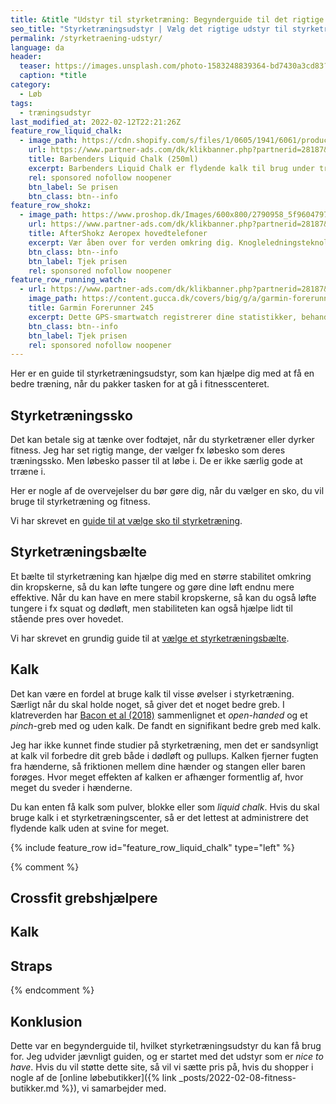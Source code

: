 ```yaml
---
title: &title "Udstyr til styrketræning: Begynderguide til det rigtige styrketræningsudstyr"
seo_title: "Styrketræningsudstyr | Vælg det rigtige udstyr til styrketræning"
permalink: /styrketraening-udstyr/
language: da
header:
  teaser: https://images.unsplash.com/photo-1583248839364-bd7430a3cd83?ixlib=rb-1.2.1&ixid=MnwxMjA3fDB8MHxwaG90by1wYWdlfHx8fGVufDB8fHx8&auto=format&fit=crop&w=400&q=5
  caption: *title
category:
  - Løb
tags:
  - træningsudstyr
last_modified_at: 2022-02-12T22:21:26Z
feature_row_liquid_chalk:
  - image_path: https://cdn.shopify.com/s/files/1/0605/1941/6061/products/DSC09304.jpg?v=1648043835
    url: https://www.partner-ads.com/dk/klikbanner.php?partnerid=28187&bannerid=68773&htmlurl=https://www.musclehouse.dk/products/barbenders-liquid-chalk-250ml?variant=42634678075645
    title: Barbenders Liquid Chalk (250ml)
    excerpt: Barbenders Liquid Chalk er flydende kalk til brug under træning. Flydende kalk sikrer dig en bedre grebskontakt til dine redskaber under træning, hvor sveddannelse vil være en hindring.
    rel: sponsored nofollow noopener
    btn_label: Se prisen
    btn_class: btn--info
feature_row_shokz:
  - image_path: https://www.proshop.dk/Images/600x800/2790958_5f9604797196.png
    url: https://www.partner-ads.com/dk/klikbanner.php?partnerid=28187&bannerid=67757&htmlurl=https://www.proshop.dk/Hovedtelefonerheadset/AfterShokz-Aeropex-Lunar-Grey/2790958
    title: AfterShokz Aeropex hovedtelefoner
    excerpt: Vær åben over for verden omkring dig. Knogleledningsteknologi giver mulighed for både højkvalitetslyd og situationsbevidsthed for at levere en høreoplevelse som ingen anden.
    btn_class: btn--info
    btn_label: Tjek prisen
    rel: sponsored nofollow noopener
feature_row_running_watch:
  - url: https://www.partner-ads.com/dk/klikbanner.php?partnerid=28187&bannerid=29407&htmlurl=https://www.gucca.dk/garmin-forerunner-245-wifi-12-skaerm-graa-p540021?utm_source=pa&utm_medium=cpc&utm_campaign=pa
    image_path: https://content.gucca.dk/covers/big/g/a/garmin-forerunner-245-wifi-12-skaerm-graa_540021.jpg?mod=1638346506
    title: Garmin Forerunner 245
    excerpt: Dette GPS-smartwatch registrerer dine statistikker, behandler dine data og lærer alt om dine præstationer, din løbeform, din træning og endda dine mål.
    btn_class: btn--info
    btn_label: Tjek prisen
    rel: sponsored nofollow noopener
---
```


Her er en guide til styrketræningsudstyr, som kan hjælpe dig med at få en bedre træning, når du pakker tasken for at gå i fitnesscenteret.

## Styrketræningssko

Det kan betale sig at tænke over fodtøjet, når du styrketræner eller dyrker fitness. Jeg har set rigtig mange, der vælger fx løbesko som deres træningssko. Men løbesko passer til at løbe i. De er ikke særlig gode at trræne i.

Her er nogle af de overvejelser du bør gøre dig, når du vælger en sko, du vil bruge til styrketræning og fitness.

Vi har skrevet en [guide til at vælge sko til styrketræning](/sko-styrketraening-fitness/).

## Styrketræningsbælte

Et bælte til styrketræning kan hjælpe dig med en større stabilitet omkring din kropskerne, så du kan løfte tungere og gøre dine løft endnu mere effektive. Når du kan have en mere stabil kropskerne, så kan du også løfte tungere i fx squat og dødløft, men stabiliteten kan også hjælpe lidt til stående pres over hovedet.

Vi har skrevet en grundig guide til at [vælge et styrketræningsbælte](/baelte-styrketraening/).

## Kalk

Det kan være en fordel at bruge kalk til visse øvelser i styrketræning. Særligt når du skal holde noget, så giver det et noget bedre greb. I klatreverden har [Bacon et al (2018)](https://www.ncbi.nlm.nih.gov/pmc/articles/PMC5841679/) sammenlignet et _open-handed_ og et _pinch_-greb med og uden kalk. De fandt en signifikant bedre greb med kalk.

Jeg har ikke kunnet finde studier på styrketræning, men det er sandsynligt at kalk vil forbedre dit greb både i dødløft og pullups. Kalken fjerner fugten fra hænderne, så friktionen mellem dine hænder og stangen eller baren forøges. Hvor meget effekten af kalken er afhænger formentlig af, hvor meget du sveder i hænderne.

Du kan enten få kalk som pulver, blokke eller som _liquid chalk_. Hvis du skal bruge kalk i et styrketræningscenter, så er det lettest at administrere det flydende kalk uden at svine for meget.

{% include feature_row id="feature_row_liquid_chalk" type="left" %}

{% comment %}

## Crossfit grebshjælpere

## Kalk

## Straps

{% endcomment %}

## Konklusion

Dette var en begynderguide til, hvilket styrketræningsudstyr du kan få brug for. Jeg udvider jævnligt guiden, og er startet med det udstyr som er _nice to have_. Hvis du vil støtte dette site, så vil vi sætte pris på, hvis du shopper i nogle af de [online løbebutikker]({% link _posts/2022-02-08-fitness-butikker.md %}), vi samarbejder med.
